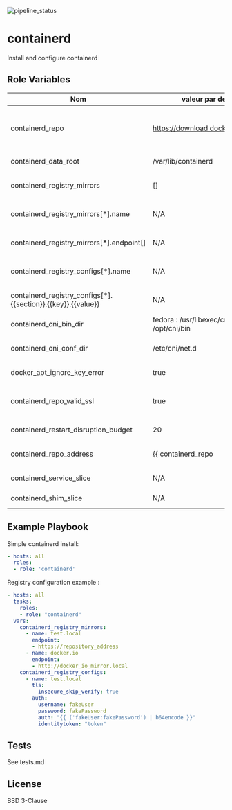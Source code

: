 ![pipeline_status](https://gitlab.com/incubateur-pe/containerd/badges/dev/pipeline.svg)

containerd
=========

Install and configure containerd

Role Variables
--------------

| Nom | valeur par defaut | description |
|-----|-------------------|-------------|
| containerd_repo | https://download.docker.com/linux/ | containerd repository (or mirror to) containing packages |
| containerd_data_root | /var/lib/containerd | containerd data directory  |
| containerd_registry_mirrors | [] | Registries to configure as mirrors |
| containerd_registry_mirrors[*].name | N/A | Name of the registry, example: gcr.io |
| containerd_registry_mirrors[*].endpoint[] | N/A | endpoints of the registry, example: ["https://gcr.io"] |
| containerd_registry_configs[*].name | N/A | Name of the registry, example: gcr.io |
| containerd_registry_configs[*].{{section}}.{{key}}.{{value}} | N/A | Configure registry section with key and value |
| containerd_cni_bin_dir | fedora : /usr/libexec/cni, others: /opt/cni/bin | CNI drivers binary directory |
| containerd_cni_conf_dir | /etc/cni/net.d | cni drivers configuration directory |
| docker_apt_ignore_key_error | true | Ignore errors on gpg key import |
| containerd_repo_valid_ssl | true | Set to false to use a repository with for example a self signed certifcate |
| containerd_restart_disruption_budget | 20 | Maximum number of parallel restarts |
| containerd_repo_address | {{ containerd_repo | regex_replace("/$", "") }}/{{ ansible_distribution | lower }} | Containerd repository address |
| containerd_service_slice | N/A | Cgroup slice to run containerd |
| containerd_shim_slice | N/A | Cgroup path to execute containers |

Example Playbook
----------------

Simple containerd install:

```yaml
- hosts: all
  roles:
  - role: 'containerd'
```

Registry configuration example :

```yaml
- hosts: all
  tasks:
    roles:
    - role: "containerd"
  vars:
    containerd_registry_mirrors:
      - name: test.local
        endpoint:
        - https://repository_address
      - name: docker.io
        endpoint:
        - http://docker_io_mirror.local
    containerd_registry_configs:
      - name: test.local
        tls:
          insecure_skip_verify: true
        auth:
          username: fakeUser
          password: fakePassword
          auth: "{{ ('fakeUser:fakePassword') | b64encode }}"
          identitytoken: "token"
```

Tests
-----

See tests.md

License
-------

BSD 3-Clause
